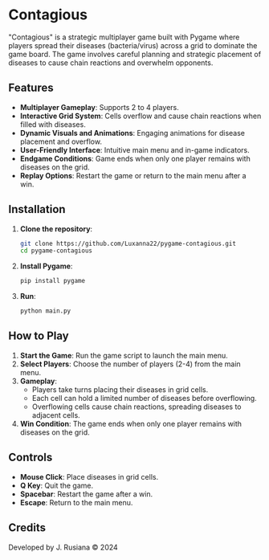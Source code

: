 # Contagious

"Contagious" is a strategic multiplayer game built with Pygame where players spread their diseases (bacteria/virus) across a grid to dominate the game board. The game involves careful planning and strategic placement of diseases to cause chain reactions and overwhelm opponents.

## Features
- **Multiplayer Gameplay**: Supports 2 to 4 players.
- **Interactive Grid System**: Cells overflow and cause chain reactions when filled with diseases.
- **Dynamic Visuals and Animations**: Engaging animations for disease placement and overflow.
- **User-Friendly Interface**: Intuitive main menu and in-game indicators.
- **Endgame Conditions**: Game ends when only one player remains with diseases on the grid.
- **Replay Options**: Restart the game or return to the main menu after a win.

## Installation
1. **Clone the repository**:
   ```sh
   git clone https://github.com/Luxanna22/pygame-contagious.git
   cd pygame-contagious

2. **Install Pygame**:
   ```sh
   pip install pygame

2. **Run**:
   ```sh
   python main.py

## How to Play
1. **Start the Game**: Run the game script to launch the main menu.
2. **Select Players**: Choose the number of players (2-4) from the main menu.
3. **Gameplay**:
   - Players take turns placing their diseases in grid cells.
   - Each cell can hold a limited number of diseases before overflowing.
   - Overflowing cells cause chain reactions, spreading diseases to adjacent cells.
4. **Win Condition**: The game ends when only one player remains with diseases on the grid.

## Controls
- **Mouse Click**: Place diseases in grid cells.
- **Q Key**: Quit the game.
- **Spacebar**: Restart the game after a win.
- **Escape**: Return to the main menu.

## Credits
Developed by J. Rusiana © 2024

